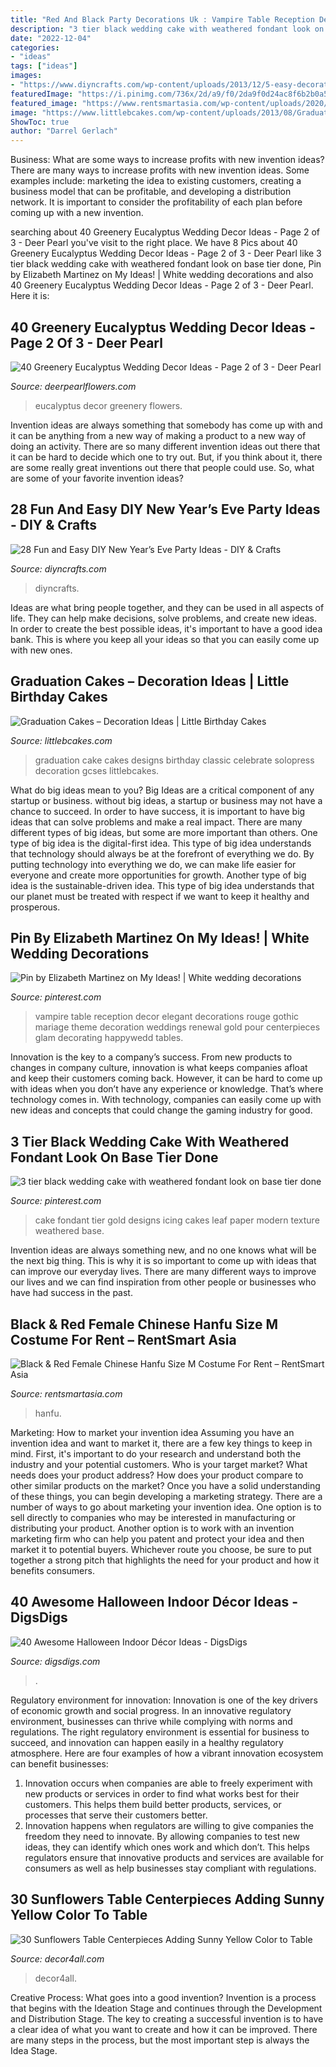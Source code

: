 ```yaml
---
title: "Red And Black Party Decorations Uk : Vampire Table Reception Decor Elegant Decorations Rouge Gothic Mariage Theme Decoration Weddings Renewal Gold Pour Centerpieces Glam Decorating Happywedd Tables"
description: "3 tier black wedding cake with weathered fondant look on base tier done"
date: "2022-12-04"
categories:
- "ideas"
tags: ["ideas"]
images:
- "https://www.diyncrafts.com/wp-content/uploads/2013/12/5-easy-decorations.jpg"
featuredImage: "https://i.pinimg.com/736x/2d/a9/f0/2da9f0d24ac8f6b2b0a5c03965992922--vampire-wedding-gothic-wedding.jpg"
featured_image: "https://www.rentsmartasia.com/wp-content/uploads/2020/01/42-600x800.jpg"
image: "https://www.littlebcakes.com/wp-content/uploads/2013/08/Graduation-Cake-Pics.jpg"
ShowToc: true
author: "Darrel Gerlach"
---
```



Business: What are some ways to increase profits with new invention ideas?
There are many ways to increase profits with new invention ideas. Some examples include: marketing the idea to existing customers, creating a business model that can be profitable, and developing a distribution network. It is important to consider the profitability of each plan before coming up with a new invention.

	

		
searching about 40 Greenery Eucalyptus Wedding Decor Ideas - Page 2 of 3 - Deer Pearl you've visit to the right place. We have 8 Pics about 40 Greenery Eucalyptus Wedding Decor Ideas - Page 2 of 3 - Deer Pearl like 3 tier black wedding cake with weathered fondant look on base tier done, Pin by Elizabeth Martinez on My Ideas! | White wedding decorations and also 40 Greenery Eucalyptus Wedding Decor Ideas - Page 2 of 3 - Deer Pearl. Here it is:
		
    
## 40 Greenery Eucalyptus Wedding Decor Ideas - Page 2 Of 3 - Deer Pearl

<img loading=lazy src="https://www.deerpearlflowers.com/wp-content/uploads/2016/12/eucalyptus-leaves-wedding-chair-decor-details.jpg" onerror="this.onerror=null;this.src='https://tse3.mm.bing.net/th?id=OIP.byTLDkqRHmZ6SBaD2LsAPQHaLI&amp;pid=15.1';" alt="40 Greenery Eucalyptus Wedding Decor Ideas - Page 2 of 3 - Deer Pearl">

_Source: deerpearlflowers.com_

>eucalyptus decor greenery flowers. 

	

Invention ideas are always something that somebody has come up with and it can be anything from a new way of making a product to a new way of doing an activity. There are so many different invention ideas out there that it can be hard to decide which one to try out. But, if you think about it, there are some really great inventions out there that people could use. So, what are some of your favorite invention ideas?

    
## 28 Fun And Easy DIY New Year’s Eve Party Ideas - DIY &amp; Crafts

<img loading=lazy src="https://www.diyncrafts.com/wp-content/uploads/2013/12/5-easy-decorations.jpg" onerror="this.onerror=null;this.src='https://tse2.mm.bing.net/th?id=OIP.t6Mc2CR3SE6oETXSGraxJAHaL2&amp;pid=15.1';" alt="28 Fun and Easy DIY New Year’s Eve Party Ideas - DIY &amp; Crafts">

_Source: diyncrafts.com_

>diyncrafts. 

	

Ideas are what bring people together, and they can be used in all aspects of life. They can help make decisions, solve problems, and create new ideas. In order to create the best possible ideas, it's important to have a good idea bank. This is where you keep all your ideas so that you can easily come up with new ones.

    
## Graduation Cakes – Decoration Ideas | Little Birthday Cakes

<img loading=lazy src="https://www.littlebcakes.com/wp-content/uploads/2013/08/Graduation-Cake-Pics.jpg" onerror="this.onerror=null;this.src='https://tse4.mm.bing.net/th?id=OIP.FzF5xyvvONHBAF88429-cgHaJ4&amp;pid=15.1';" alt="Graduation Cakes – Decoration Ideas | Little Birthday Cakes">

_Source: littlebcakes.com_

>graduation cake cakes designs birthday classic celebrate solopress decoration gcses littlebcakes. 

	

What do big ideas mean to you?
Big Ideas are a critical component of any startup or business. without big ideas, a startup or business may not have a chance to succeed. In order to have success, it is important to have big ideas that can solve problems and make a real impact. There are many different types of big ideas, but some are more important than others.
One type of big idea is the digital-first idea. This type of big idea understands that technology should always be at the forefront of everything we do. By putting technology into everything we do, we can make life easier for everyone and create more opportunities for growth. Another type of big idea is the sustainable-driven idea. This type of big idea understands that our planet must be treated with respect if we want to keep it healthy and prosperous.

    
## Pin By Elizabeth Martinez On My Ideas! | White Wedding Decorations

<img loading=lazy src="https://i.pinimg.com/736x/2d/a9/f0/2da9f0d24ac8f6b2b0a5c03965992922--vampire-wedding-gothic-wedding.jpg" onerror="this.onerror=null;this.src='https://tse2.mm.bing.net/th?id=OIP.d8FH3FJXdq-ETeByaZj4fwHaLH&amp;pid=15.1';" alt="Pin by Elizabeth Martinez on My Ideas! | White wedding decorations">

_Source: pinterest.com_

>vampire table reception decor elegant decorations rouge gothic mariage theme decoration weddings renewal gold pour centerpieces glam decorating happywedd tables. 

	

Innovation is the key to a company’s success. From new products to changes in company culture, innovation is what keeps companies afloat and keep their customers coming back. However, it can be hard to come up with ideas when you don’t have any experience or knowledge. That’s where technology comes in. With technology, companies can easily come up with new ideas and concepts that could change the gaming industry for good.

    
## 3 Tier Black Wedding Cake With Weathered Fondant Look On Base Tier Done

<img loading=lazy src="https://i.pinimg.com/736x/e3/a9/99/e3a9999daedb70de2b597d8ffd5aab4a.jpg" onerror="this.onerror=null;this.src='https://tse1.mm.bing.net/th?id=OIP.EH50H_gKPMw3WXRIrTB7YQHaLs&amp;pid=15.1';" alt="3 tier black wedding cake with weathered fondant look on base tier done">

_Source: pinterest.com_

>cake fondant tier gold designs icing cakes leaf paper modern texture weathered base. 

	

Invention ideas are always something new, and no one knows what will be the next big thing. This is why it is so important to come up with ideas that can improve our everyday lives. There are many different ways to improve our lives and we can find inspiration from other people or businesses who have had success in the past.

    
## Black &amp; Red Female Chinese Hanfu Size M Costume For Rent – RentSmart Asia

<img loading=lazy src="https://www.rentsmartasia.com/wp-content/uploads/2020/01/42-600x800.jpg" onerror="this.onerror=null;this.src='https://tse3.mm.bing.net/th?id=OIP.W4q8RB_PuSYT_oLsNItFWwHaJ4&amp;pid=15.1';" alt="Black &amp; Red Female Chinese Hanfu Size M Costume For Rent – RentSmart Asia">

_Source: rentsmartasia.com_

>hanfu. 

	

Marketing: How to market your invention idea
Assuming you have an invention idea and want to market it, there are a few key things to keep in mind. First, it's important to do your research and understand both the industry and your potential customers. Who is your target market? What needs does your product address? How does your product compare to other similar products on the market? Once you have a solid understanding of these things, you can begin developing a marketing strategy.
There are a number of ways to go about marketing your invention idea. One option is to sell directly to companies who may be interested in manufacturing or distributing your product. Another option is to work with an invention marketing firm who can help you patent and protect your idea and then market it to potential buyers. Whichever route you choose, be sure to put together a strong pitch that highlights the need for your product and how it benefits consumers.

    
## 40 Awesome Halloween Indoor Décor Ideas - DigsDigs

<img loading=lazy src="https://www.digsdigs.com/photos/awesome-halloween-indoor-decor-ideas-28.jpg" onerror="this.onerror=null;this.src='https://tse2.mm.bing.net/th?id=OIP.9Z6YOqOPbqVN7SNjHdl2cQHaLI&amp;pid=15.1';" alt="40 Awesome Halloween Indoor Décor Ideas - DigsDigs">

_Source: digsdigs.com_

>. 

	

Regulatory environment for innovation:
Innovation is one of the key drivers of economic growth and social progress. In an innovative regulatory environment, businesses can thrive while complying with norms and regulations. The right regulatory environment is essential for business to succeed, and innovation can happen easily in a healthy regulatory atmosphere. Here are four examples of how a vibrant innovation ecosystem can benefit businesses: 
1) Innovation occurs when companies are able to freely experiment with new products or services in order to find what works best for their customers. This helps them build better products, services, or processes that serve their customers better.
2) Innovation happens when regulators are willing to give companies the freedom they need to innovate. By allowing companies to test new ideas, they can identify which ones work and which don’t. This helps regulators ensure that innovative products and services are available for consumers as well as help businesses stay compliant with regulations.

    
## 30 Sunflowers Table Centerpieces Adding Sunny Yellow Color To Table

<img loading=lazy src="https://decor4all.com/wp-content/uploads/2015/07/sunflowers-table-centerpieces-decoration-ideas-19.jpg" onerror="this.onerror=null;this.src='https://tse3.mm.bing.net/th?id=OIP.wswlKRbcSI-3yA551zicUAHaHa&amp;pid=15.1';" alt="30 Sunflowers Table Centerpieces Adding Sunny Yellow Color to Table">

_Source: decor4all.com_

>decor4all. 

	

Creative Process: What goes into a good invention?
Invention is a process that begins with the Ideation Stage and continues through the Development and Distribution Stage. The key to creating a successful invention is to have a clear idea of what you want to create and how it can be improved. There are many steps in the process, but the most important step is always the Idea Stage.

